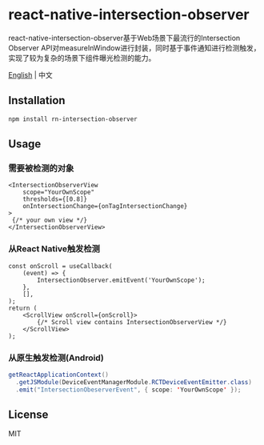 # react-native-intersection-observer

react-native-intersection-observer基于Web场景下最流行的Intersection Observer API对measureInWindow进行封装，同时基于事件通知进行检测触发，实现了较为复杂的场景下组件曝光检测的能力。

[English](https://github.com/gtbl2012/react-native-intersection-observer/blob/main/README.md) | 中文

## Installation

```sh
npm install rn-intersection-observer
```

## Usage

### 需要被检测的对象

```tsx
<IntersectionObserverView
    scope="YourOwnScope"
    thresholds={[0.8]}
    onIntersectionChange={onTagIntersectionChange}
>
 {/* your own view */}
</IntersectionObserverView>
```

### 从React Native触发检测

```tsx
const onScroll = useCallback(
    (event) => {
        IntersectionObserver.emitEvent('YourOwnScope');
    },
    [],
);
return (
    <ScrollView onScroll={onScroll}>
    	{/* Scroll view contains IntersectionObserverView */}
    </ScrollView>
);
```

### 从原生触发检测(Android)

```java
getReactApplicationContext()
  .getJSModule(DeviceEventManagerModule.RCTDeviceEventEmitter.class)
  .emit("IntersectionObeserverEvent", { scope: 'YourOwnScope' });
```

## License

MIT
